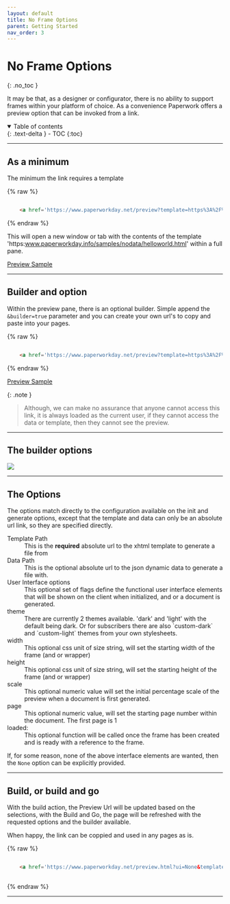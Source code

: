 ```yaml
---
layout: default
title: No Frame Options
parent: Getting Started
nav_order: 3
---
```


# No Frame Options
{: .no_toc }

It may be that, as a designer or configurator, there is no ability to support frames within your platform of choice. As a convenience Paperwork offers a preview option that can be invoked from a link.

<details open markdown="block">
  <summary>
    Table of contents
  </summary>
  {: .text-delta }
- TOC
{:toc}
</details>

---

## As a minimum

The minimum the link requires a template

{% raw %}
```html

    <a href='https://www.paperworkday.net/preview?template=https%3A%2F%2Fraw.githubusercontent.com%2Frichard-scryber%2FPaperworkDayDocs%2Fmain%2Fdocs%2F_samples%2Fnodata%2Fhelloworld.html' target='paperwork_preview' >Preview Sample</a>

```
{% endraw %}

This will open a new window or tab with the contents of the template 'https:www.paperworkday.info/samples/nodata/helloworld.html' within a full pane.

<a href='https://www.paperworkday.net/preview?template=https%3A%2F%2Fraw.githubusercontent.com%2Frichard-scryber%2FPaperworkDayDocs%2Fmain%2Fdocs%2F_samples%2Fnodata%2Fhelloworld.html' target='paperwork_preview' >Preview Sample</a>

---

## Builder and option

Within the preview pane, there is an optional builder. Simple append the `&builder=true` parameter and you can create your own url's to copy and paste into your pages.

{% raw %}
```html

    <a href='https://www.paperworkday.net/preview?template=https%3A%2F%2Fraw.githubusercontent.com%2Frichard-scryber%2FPaperworkDayDocs%2Fmain%2Fdocs%2F_samples%2Fnodata%2Fhelloworld.html&builder=true' target='paperwork_preview' >Preview Sample</a>

```
{% endraw %}


<a href='https://www.paperworkday.net/preview?template=https%3A%2F%2Fraw.githubusercontent.com%2Frichard-scryber%2FPaperworkDayDocs%2Fmain%2Fdocs%2F_samples%2Fnodata%2Fhelloworld.html%0A&builder=true' target='paperwork_preview' >Preview Sample</a>


{: .note }
> Although, we can make no assurance that anyone cannot access this link, it is always loaded as the current user, 
> if they cannot access the data or template, then they cannot see the preview.

---

## The builder options

![](https://www.paperworkday.info/assets/builderOptions.png)

---

## The Options

The options match directly to the configuration available on the init and generate options, except that the template and data can only be an absolute url link, so they are specified directly.

<dl>
    <dt>Template Path</dt>
    <dd>This is the <strong>required</strong> absolute url to the xhtml template to generate a file from</dd>
    <dt>Data Path</dt>
    <dd>This is the <emphasis>optional</emphasis> absolute url to the json dynamic data to generate a file with.</dd>
    <dt>User Interface options</dt>
    <dd>This optional set of flags define the functional user interface elements that will be shown on the client when initialized, and or a document is generated. </dd>
    <dt>theme</dt>
    <dd>There are currently 2 themes available. 'dark' and 'light' with the default being dark. Or for subscribers there are also `custom-dark` and `custom-light` themes from your own stylesheets.</dd>
    <dt>width</dt>
    <dd>This optional css unit of size string, will set the starting width of the frame (and or wrapper)</dd>
    <dt>height</dt>
    <dd>This optional css unit of size string, will set the starting height of the frame (and or wrapper)</dd>
    <dt>scale</dt>
    <dd>This optional numeric value will set the initial percentage scale of the preview when a document is first generated.</dd>
    <dt>page</dt>
    <dd>This optional numeric value, will set the starting page number within the document. The first page is 1</dd>
    <dt>loaded:</dt>
    <dd>This optional function will be called once the frame has been created and is ready with a reference to the frame.</dd>
</dl>

If, for some reason, none of the above interface elements are wanted, then the `None` option can be explicitly provided.

---

## Build, or build and go

With the build action, the Preview Url will be updated based on the selections, with the Build and Go, 
the page will be refreshed with the requested options and the builder available. 

When happy, the link can be coppied and used in any pages as is.

{% raw %}
```html

    <a href='https://www.paperworkday.net/preview.html?ui=None&template=https%3A%2F%2Fraw.githubusercontent.com%2Frichard-scryber%2FPaperworkDayDocs%2Fmain%2Fdocs%2F_samples%2Fnodata%2Fhelloworld.html' target='_blank' >Open my document</a>
    
```
{% endraw %}

---

